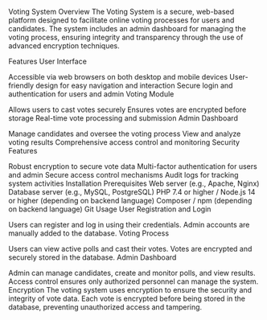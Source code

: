 Voting System
Overview
The Voting System is a secure, web-based platform designed to facilitate online voting processes for users and candidates. The system includes an admin dashboard for managing the voting process, ensuring integrity and transparency through the use of advanced encryption techniques.

Features
User Interface

Accessible via web browsers on both desktop and mobile devices
User-friendly design for easy navigation and interaction
Secure login and authentication for users and admin
Voting Module

Allows users to cast votes securely
Ensures votes are encrypted before storage
Real-time vote processing and submission
Admin Dashboard

Manage candidates and oversee the voting process
View and analyze voting results
Comprehensive access control and monitoring
Security Features

Robust encryption to secure vote data
Multi-factor authentication for users and admin
Secure access control mechanisms
Audit logs for tracking system activities
Installation
Prerequisites
Web server (e.g., Apache, Nginx)
Database server (e.g., MySQL, PostgreSQL)
PHP 7.4 or higher / Node.js 14 or higher (depending on backend language)
Composer / npm (depending on backend language)
Git
Usage
User Registration and Login

Users can register and log in using their credentials.
Admin accounts are manually added to the database.
Voting Process

Users can view active polls and cast their votes.
Votes are encrypted and securely stored in the database.
Admin Dashboard

Admin can manage candidates, create and monitor polls, and view results.
Access control ensures only authorized personnel can manage the system.
Encryption
The voting system uses encryption to ensure the security and integrity of vote data. Each vote is encrypted before being stored in the database, preventing unauthorized access and tampering.
